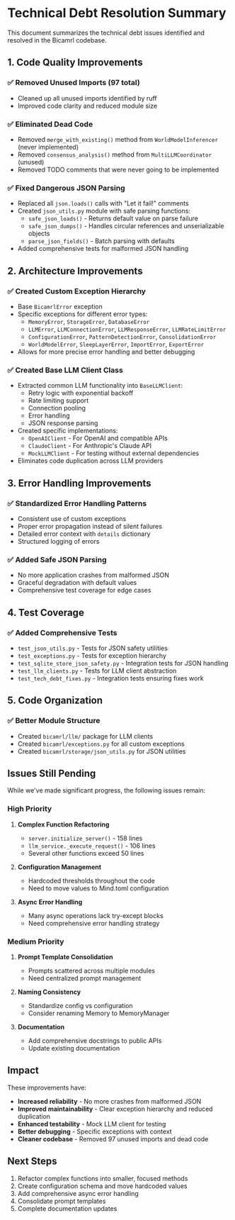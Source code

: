 # Technical Debt Resolution Summary

This document summarizes the technical debt issues identified and resolved in the Bicamrl codebase.

## 1. Code Quality Improvements

### ✅ Removed Unused Imports (97 total)
- Cleaned up all unused imports identified by ruff
- Improved code clarity and reduced module size

### ✅ Eliminated Dead Code
- Removed `merge_with_existing()` method from `WorldModelInferencer` (never implemented)
- Removed `consensus_analysis()` method from `MultiLLMCoordinator` (unused)
- Removed TODO comments that were never going to be implemented

### ✅ Fixed Dangerous JSON Parsing
- Replaced all `json.loads()` calls with "Let it fail!" comments
- Created `json_utils.py` module with safe parsing functions:
  - `safe_json_loads()` - Returns default value on parse failure
  - `safe_json_dumps()` - Handles circular references and unserializable objects
  - `parse_json_fields()` - Batch parsing with defaults
- Added comprehensive tests for malformed JSON handling

## 2. Architecture Improvements

### ✅ Created Custom Exception Hierarchy
- Base `BicamrlError` exception
- Specific exceptions for different error types:
  - `MemoryError`, `StorageError`, `DatabaseError`
  - `LLMError`, `LLMConnectionError`, `LLMResponseError`, `LLMRateLimitError`
  - `ConfigurationError`, `PatternDetectionError`, `ConsolidationError`
  - `WorldModelError`, `SleepLayerError`, `ImportError`, `ExportError`
- Allows for more precise error handling and better debugging

### ✅ Created Base LLM Client Class
- Extracted common LLM functionality into `BaseLLMClient`:
  - Retry logic with exponential backoff
  - Rate limiting support
  - Connection pooling
  - Error handling
  - JSON response parsing
- Created specific implementations:
  - `OpenAIClient` - For OpenAI and compatible APIs
  - `ClaudeClient` - For Anthropic's Claude API
  - `MockLLMClient` - For testing without external dependencies
- Eliminates code duplication across LLM providers

## 3. Error Handling Improvements

### ✅ Standardized Error Handling Patterns
- Consistent use of custom exceptions
- Proper error propagation instead of silent failures
- Detailed error context with `details` dictionary
- Structured logging of errors

### ✅ Added Safe JSON Parsing
- No more application crashes from malformed JSON
- Graceful degradation with default values
- Comprehensive test coverage for edge cases

## 4. Test Coverage

### ✅ Added Comprehensive Tests
- `test_json_utils.py` - Tests for JSON safety utilities
- `test_exceptions.py` - Tests for exception hierarchy
- `test_sqlite_store_json_safety.py` - Integration tests for JSON handling
- `test_llm_clients.py` - Tests for LLM client abstraction
- `test_tech_debt_fixes.py` - Integration tests ensuring fixes work

## 5. Code Organization

### ✅ Better Module Structure
- Created `bicamrl/llm/` package for LLM clients
- Created `bicamrl/exceptions.py` for all custom exceptions
- Created `bicamrl/storage/json_utils.py` for JSON utilities

## Issues Still Pending

While we've made significant progress, the following issues remain:

### High Priority
1. **Complex Function Refactoring**
   - `server.initialize_server()` - 158 lines
   - `llm_service._execute_request()` - 106 lines
   - Several other functions exceed 50 lines

2. **Configuration Management**
   - Hardcoded thresholds throughout the code
   - Need to move values to Mind.toml configuration

3. **Async Error Handling**
   - Many async operations lack try-except blocks
   - Need comprehensive error handling strategy

### Medium Priority
1. **Prompt Template Consolidation**
   - Prompts scattered across multiple modules
   - Need centralized prompt management

2. **Naming Consistency**
   - Standardize config vs configuration
   - Consider renaming Memory to MemoryManager

3. **Documentation**
   - Add comprehensive docstrings to public APIs
   - Update existing documentation

## Impact

These improvements have:
- **Increased reliability** - No more crashes from malformed JSON
- **Improved maintainability** - Clear exception hierarchy and reduced duplication
- **Enhanced testability** - Mock LLM client for testing
- **Better debugging** - Specific exceptions with context
- **Cleaner codebase** - Removed 97 unused imports and dead code

## Next Steps

1. Refactor complex functions into smaller, focused methods
2. Create configuration schema and move hardcoded values
3. Add comprehensive async error handling
4. Consolidate prompt templates
5. Complete documentation updates
